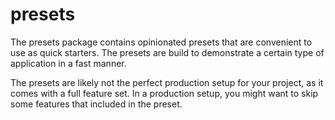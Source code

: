 # presets

The presets package contains opinionated presets that are convenient to use as quick starters. The presets are build to demonstrate a certain type of application in a fast manner.

The presets are likely not the perfect production setup for your project, as it comes with a full feature set. In a production setup, you might want to skip some features that included in the preset.
